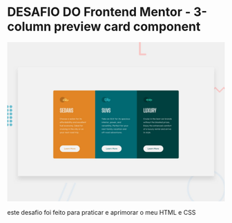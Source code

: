 # DESAFIO DO Frontend Mentor - 3-column preview card component

![Design preview for the 3-column preview card component coding challenge](./design/desktop-preview.jpg)

este desafio foi feito para praticar e aprimorar o meu HTML e CSS
